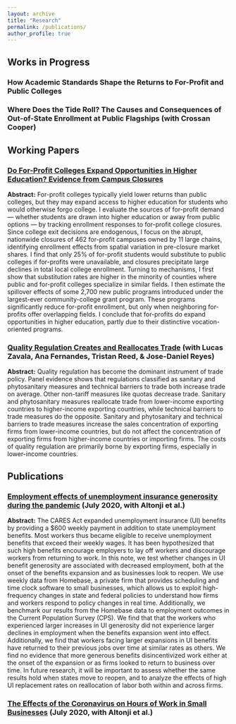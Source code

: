 ```yaml
---
layout: archive
title: "Research"
permalink: /publications/
author_profile: true
---
```


<!-- {% if author.googlescholar %}
  You can also find my articles on <u><a href="{{author.googlescholar}}">my Google Scholar profile</a>.</u>
{% endif %}

{% include base_path %}

{% for post in site.publications reversed %}
  {% include archive-single.html %}
{% endfor %} -->

## Works in Progress

### How Academic Standards Shape the Returns to For-Profit and Public Colleges

### Where Does the Tide Roll? The Causes and Consequences of Out-of-State Enrollment at Public Flagships (with Crossan Cooper)

## Working Papers

### [Do For-Profit Colleges Expand Opportunities in Higher Education? Evidence from Campus Closures](https://papers.ssrn.com/sol3/papers.cfm?abstract_id=5012450)

**Abstract:** For-profit colleges typically yield lower returns than public colleges, but they may expand access to higher education for students who would otherwise forgo college. I evaluate the sources of for-profit demand — whether students are drawn into higher education or away from public options — by tracking enrollment responses to for-profit college closures. Since college exit decisions are endogenous, I focus on the abrupt, nationwide closures of 462 for-profit campuses owned by 11 large chains, identifying enrollment effects from spatial variation in pre-closure market shares. I find that only 25% of for-profit students would substitute to public colleges if for-profits were unavailable, and closures precipitate large declines in total local college enrollment. Turning to mechanisms, I first show that substitution rates are higher in the minority of counties where public and for-profit colleges specialize in similar fields. I then estimate the spillover effects of some 2,700 new public programs introduced under the largest-ever community-college grant program. These programs significantly reduce for-profit enrollment, but only when neighboring for-profits offer overlapping fields. I conclude that for-profits do expand opportunities in higher education, partly due to their distinctive vocation-oriented programs.

### [Quality Regulation Creates and Reallocates Trade](https://openknowledge.worldbank.org/server/api/core/bitstreams/569bb37f-8508-4515-9d78-99eaa17dd94e/content) (with Lucas Zavala, Ana Fernandes, Tristan Reed, & Jose-Daniel Reyes)

**Abstract:** Quality regulation has become the dominant instrument of trade policy. Panel evidence shows that regulations classified as sanitary and phytosanitary measures and technical barriers to trade both increase trade on average. Other non-tariff measures like quotas decrease trade. Sanitary and phytosanitary measures reallocate trade from lower-income exporting countries to higher-income exporting countries, while technical barriers to trade measures do the opposite. Sanitary and phytosanitary and technical barriers to trade measures increase the sales concentration of exporting firms from lower-income countries, but do not affect the concentration of exporting firms from higher-income countries or importing firms. The costs of quality regulation are primarily borne by exporting firms, especially in lower-income countries.

## Publications

### [Employment effects of unemployment insurance generosity during the pandemic](https://roar-assets-auto.rbl.ms/documents/30228/CARES-UI_identification_vF(1).pdf) (July 2020, with Altonji et al.)

**Abstract:** The CARES Act expanded unemployment insurance (UI) benefits by providing a $600 weekly payment in addition to state unemployment benefits. Most workers thus became eligible to receive unemployment benefits that exceed their weekly wages. It has been hypothesized that such high benefits encourage employers to lay off workers and discourage workers from returning to work. In this note, we test whether changes in UI benefit generosity are associated with decreased employment, both at the onset of the benefits expansion and as businesses look to reopen. We use weekly data from Homebase, a private firm that provides scheduling and time clock software to small businesses, which allows us to exploit high-frequency changes in state and federal policies to understand how firms and workers respond to policy changes in real time. Additionally, we benchmark our results from the Homebase data to employment outcomes in the Current Population Survey (CPS). We find that that the workers who experienced larger increases in UI generosity did not experience larger declines in employment when the benefits expansion went into effect. Additionally, we find that workers facing larger expansions in UI benefits have returned to their previous jobs over time at similar rates as others. We find no evidence that more generous benefits disincentivized work either at the onset of the expansion or as firms looked to return to business over time. In future research, it will be important to assess whether the same results hold when states move to reopen, and to analyze the effects of high UI replacement rates on reallocation of labor both within and across firms.

### [The Effects of the Coronavirus on Hours of Work in Small Businesses](https://drive.google.com/file/d/1JNpU_U3X_MmRXig5LP-HZbbNQ0i_vsFX/view?usp=sharing) (July 2020, with Altonji et al.)